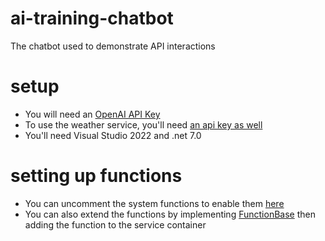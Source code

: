 # ai-training-chatbot
The chatbot used to demonstrate API interactions

# setup
- You will need an [OpenAI API Key](https://platform.openai.com/api-keys)
- To use the weather service, you'll need [an api key as well](https://openweathermap.org/appid)
- You'll need Visual Studio 2022 and .net 7.0

# setting up functions
- You can uncomment the system functions to enable them [here](src/AI-Training-API/App.xaml.cs#L61)
- You can also extend the functions by implementing [FunctionBase](src/OpenAIAPI_Rystem/Functions/FunctionBase.cs) then adding the function to the service container
